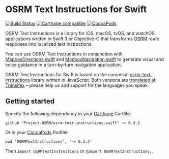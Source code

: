 # OSRM Text Instructions for Swift

[![Build Status](https://travis-ci.org/Project-OSRM/osrm-text-instructions.swift.svg?branch=master)](https://travis-ci.org/Project-OSRM/osrm-text-instructions.swift)
[![Carthage compatible](https://img.shields.io/badge/Carthage-compatible-4BC51D.svg?style=flat)](https://github.com/Carthage/Carthage)
[![CocoaPods](https://img.shields.io/cocoapods/v/OSRMTextInstructions.svg)](http://cocoadocs.org/docsets/OSRMTextInstructions/)

OSRM Text Instructions is a library for iOS, macOS, tvOS, and watchOS applications written in Swift 3 or Objective-C that transforms [OSRM](http://www.project-osrm.org/) route responses into localized text instructions.

You can use OSRM Text Instructions in conjunction with [MapboxDirections.swift](https://github.com/mapbox/MapboxDirections.swift/) and [MapboxNavigation.swift](https://github.com/mapbox/MapboxNavigation.swift/) to generate visual and voice guidance in a turn-by-turn navigation application.

OSRM Text Instructions for Swift is based on the canonical [osrm-text-instructions](https://github.com/Project-OSRM/osrm-text-instructions/) library written in JavaScript. Both versions are [translated at Transifex](https://www.transifex.com/project-osrm/osrm-text-instructions/) – please help us add support for the languages you speak.

## Getting started

Specify the following dependency in your [Carthage](https://github.com/Carthage/Carthage/) Cartfile:

```cartfile
github "Project-OSRM/osrm-text-instructions.swift" ~> 0.3.2
```

Or in your [CocoaPods](http://cocoapods.org/) Podfile:

```podspec
pod 'OSRMTextInstructions', '~> 0.3.2'
```

Then `import OSRMTextInstructions` or `@import OSRMTextInstructions;`.
